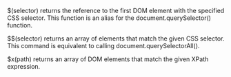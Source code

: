 $(selector) returns the reference to the first DOM element with the specified CSS selector. This function is an alias for the document.querySelector() function.

$$(selector) returns an array of elements that match the given CSS selector. This command is equivalent to calling document.querySelectorAll().

$x(path) returns an array of DOM elements that match the given XPath expression.
